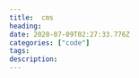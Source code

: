 ```yaml
---
title:  cms
heading:
date: 2020-07-09T02:27:33.776Z
categories: ["code"]
tags: 
description: 
---
```


